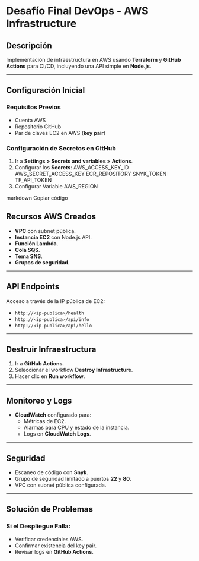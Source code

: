 # Desafío Final DevOps - AWS Infrastructure

## Descripción
Implementación de infraestructura en AWS usando **Terraform** y **GitHub Actions** para CI/CD, incluyendo una API simple en **Node.js**.

---

## Configuración Inicial

### Requisitos Previos
- Cuenta AWS
- Repositorio GitHub
- Par de claves EC2 en AWS (**key pair**)

### Configuración de Secretos en GitHub
1. Ir a **Settings > Secrets and variables > Actions**.
2. Configurar los **Secrets**:
AWS_ACCESS_KEY_ID
AWS_SECRET_ACCESS_KEY
ECR_REPOSITORY
SNYK_TOKEN
TF_API_TOKEN
3. Configurar Variable
AWS_REGION


markdown
Copiar código
## Recursos AWS Creados

- **VPC** con subnet pública.
- **Instancia EC2** con Node.js API.
- **Función Lambda**.
- **Cola SQS**.
- **Tema SNS**.
- **Grupos de seguridad**.

---

## API Endpoints

Acceso a través de la IP pública de EC2:

- `http://<ip-publica>/health`
- `http://<ip-publica>/api/info`
- `http://<ip-publica>/api/hello`

---

## Destruir Infraestructura

1. Ir a **GitHub Actions**.
2. Seleccionar el workflow **Destroy Infrastructure**.
3. Hacer clic en **Run workflow**.

---

## Monitoreo y Logs

- **CloudWatch** configurado para:
  - Métricas de EC2.
  - Alarmas para CPU y estado de la instancia.
  - Logs en **CloudWatch Logs**.

---

## Seguridad

- Escaneo de código con **Snyk**.
- Grupo de seguridad limitado a puertos **22** y **80**.
- VPC con subnet pública configurada.

---

## Solución de Problemas

### Si el Despliegue Falla:
- Verificar credenciales AWS.
- Confirmar existencia del key pair.
- Revisar logs en **GitHub Actions**.
